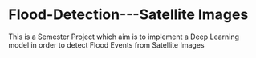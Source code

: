 # Flood-Detection---Satellite Images
This is a Semester Project which aim is to implement a Deep Learning model in order to detect Flood Events from Satellite Images
